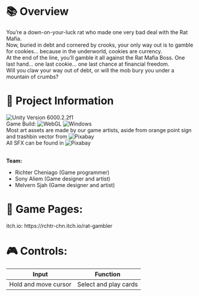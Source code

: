 <h1>📚 Overview</h1>
  You’re a down-on-your-luck rat who made one very bad deal with the Rat Mafia.<br/>
  Now, buried in debt and cornered by crooks, your only way out is to gamble for cookies… because in the underworld, cookies are currency.<br/>
  At the end of the line, you’ll gamble it all against the Rat Mafia Boss.
  One last hand… one last cookie… one last chance at financial freedom.<br/>
  Will you claw your way out of debt, or will the mob bury you under a mountain of crumbs?

<h1>📄 Project Information</h1>

  ![Unity Version 6000.2.2f1](https://img.shields.io/badge/Unity_Version-6000.2.2f1-FFFFFF.svg?style=flat-square&logo=unity) <br/>
  Game Build: ![WebGL](https://img.shields.io/badge/WebGL-990000.svg?style=flat-square&logo=WebGL) ![Windows](https://img.shields.io/badge/Windows-004fe1.svg?style=flat-square&logo=windows) <br/>
  Most art assets are made by our game artists, aside from orange point sign and trashbin vector from ![Pixabay](https://img.shields.io/badge/Pixabay-191B26.svg?style=flat-square&logo=Pixabay) <br/>
  All SFX can be found in ![Pixabay](https://img.shields.io/badge/Pixabay-191B26.svg?style=flat-square&logo=Pixabay) <br/> <br/>
  
  <b>Team:</b>
  - Richter Cheniago (Game programmer)
  - Sony Aliem (Game designer and artist)
  - Melvern Sjah (Game designer and artist)

<h1>📜 Game Pages:</h1>
  itch.io: https://rchtr-chn.itch.io/rat-gambler

<h1>🎮 Controls:</h1>

  | Input | Function |
  | -------------------- | --------------------- |
  | Hold and move cursor | Select and play cards |
